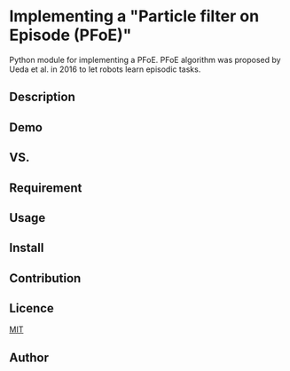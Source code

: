 Implementing a "Particle filter on Episode (PFoE)"
====

Python module for implementing a PFoE.
PFoE algorithm was proposed by Ueda et al. in 2016 to let robots learn episodic tasks.

## Description

## Demo

## VS. 

## Requirement

## Usage

## Install

## Contribution

## Licence

[MIT](https://github.com/tcnksm/tool/blob/master/LICENCE)

## Author
